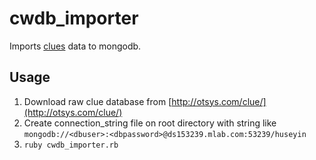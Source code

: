# cwdb_importer

Imports [clues](http://otsys.com/clue/) data to mongodb. 

## Usage
1. Download raw clue database from [http://otsys.com/clue/](http://otsys.com/clue/)
2. Create connection_string file on root directory with string like `mongodb://<dbuser>:<dbpassword>@ds153239.mlab.com:53239/huseyin`
3. `ruby cwdb_importer.rb`